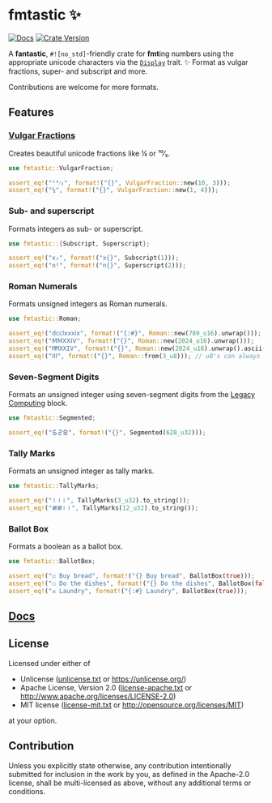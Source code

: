# fmtastic ✨

[![Docs](https://img.shields.io/docsrs/fmtastic/latest)](https://docs.rs/fmtastic)
[![Crate Version](https://img.shields.io/crates/v/fmtastic)](https://crates.io/crates/fmtastic)

A **fantastic**, `#![no_std]`-friendly crate for **fmt**ing numbers using the appropriate unicode characters via the [`Display`] trait. ✨
Format as vulgar fractions, super- and subscript and more.

Contributions are welcome for more formats.

## Features

### [Vulgar Fractions]
Creates beautiful unicode fractions like ¼ or ¹⁰⁄₃.
```rust
use fmtastic::VulgarFraction;

assert_eq!("¹⁰⁄₃", format!("{}", VulgarFraction::new(10, 3)));
assert_eq!("¼", format!("{}", VulgarFraction::new(1, 4)));
```

### Sub- and superscript
Formats integers as sub- or superscript. 

```rust
use fmtastic::{Subscript, Superscript};

assert_eq!("x₁", format!("x{}", Subscript(1)));
assert_eq!("n²", format!("n{}", Superscript(2)));
```

### Roman Numerals
Formats unsigned integers as Roman numerals.

```rust
use fmtastic::Roman;

assert_eq!("ⅾⅽⅽⅼⅹⅹⅹⅰⅹ", format!("{:#}", Roman::new(789_u16).unwrap())); // lowercase
assert_eq!("ⅯⅯⅩⅩⅠⅤ", format!("{}", Roman::new(2024_u16).unwrap()));
assert_eq!("MMXXIV", format!("{}", Roman::new(2024_u16).unwrap().ascii())); // ascii
assert_eq!("ⅠⅠⅠ", format!("{}", Roman::from(3_u8))); // u8's can always be formatted as Roman numeral
```

### Seven-Segment Digits
Formats an unsigned integer using seven-segment digits
from the [Legacy Computing] block.

```rust
use fmtastic::Segmented;

assert_eq!("🯶🯲🯸", format!("{}", Segmented(628_u32)));
```

### Tally Marks
Formats an unsigned integer as tally marks.
```rust
use fmtastic::TallyMarks;

assert_eq!("𝍷𝍷𝍷", TallyMarks(3_u32).to_string());
assert_eq!("𝍸𝍸𝍷𝍷", TallyMarks(12_u32).to_string());
```

### Ballot Box
Formats a boolean as a ballot box.

```rust
use fmtastic::BallotBox;

assert_eq!("☑ Buy bread", format!("{} Buy bread", BallotBox(true)));
assert_eq!("☐ Do the dishes", format!("{} Do the dishes", BallotBox(false)));
assert_eq!("☒ Laundry", format!("{:#} Laundry", BallotBox(true)));
```

[Legacy Computing]: https://www.unicode.org/charts/PDF/U1FB00.pdf

## [Docs](https://docs.rs/fmtastic)

## License
Licensed under either of

* Unlicense
  ([unlicense.txt](unlicense.txt) or <https://unlicense.org/>)
* Apache License, Version 2.0
  ([license-apache.txt](license-apache.txt) or <http://www.apache.org/licenses/LICENSE-2.0>)
* MIT license
  ([license-mit.txt](license-mit.txt) or <http://opensource.org/licenses/MIT>)

at your option.

## Contribution
Unless you explicitly state otherwise, any contribution intentionally submitted
for inclusion in the work by you, as defined in the Apache-2.0 license, shall be
multi-licensed as above, without any additional terms or conditions.


[Vulgar Fractions]: https://en.wikipedia.org/wiki/Fraction_(mathematics)#Simple,_common,_or_vulgar_fractions
[`Display`]: https://doc.rust-lang.org/std/fmt/trait.Display.html
